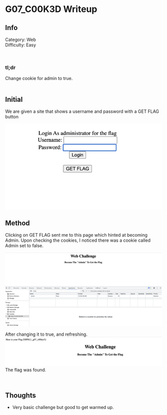 # G07_C00K3D Writeup

## Info

Category: Web <br/>
Difficulty: Easy

<br/>

### **tl;dr**

Change cookie for admin to true.
<br /><br />

## Initial

We are given a site that shows a username and password with a GET FLAG button
<br/>

![Start](./images/1.png)

## Method

Clicking on GET FLAG sent me to this page which hinted at becoming Admin. Upon checking the cookies, I noticed there was a cookie called Admin set to false.
<br/>

![Cookie](./images/2.png)

After changing it to true, and refreshing.
![Flag](./images/3.png)
The flag was found.

<br/>

## Thoughts

- Very basic challenge but good to get warmed up.
